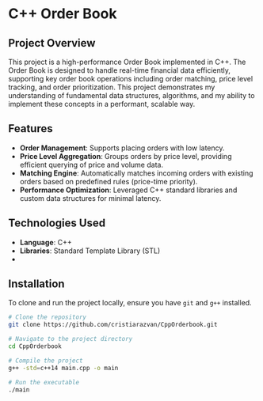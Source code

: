 # C++ Order Book

## Project Overview
This project is a high-performance Order Book implemented in C++. The Order Book is designed to handle real-time financial data efficiently, supporting key order book operations including order matching, price level tracking, and order prioritization. This project demonstrates my understanding of fundamental data structures, algorithms, and my ability to implement these concepts in a performant, scalable way.

## Features
- **Order Management**: Supports placing orders with low latency.
- **Price Level Aggregation**: Groups orders by price level, providing efficient querying of price and volume data.
- **Matching Engine**: Automatically matches incoming orders with existing orders based on predefined rules (price-time priority).
- **Performance Optimization**: Leveraged C++ standard libraries and custom data structures for minimal latency.

## Technologies Used
- **Language**: C++
- **Libraries**: Standard Template Library (STL)
- 
## Installation
To clone and run the project locally, ensure you have `git` and `g++` installed.

```bash
# Clone the repository
git clone https://github.com/cristiarazvan/CppOrderbook.git

# Navigate to the project directory
cd CppOrderbook

# Compile the project
g++ -std=c++14 main.cpp -o main 

# Run the executable
./main
